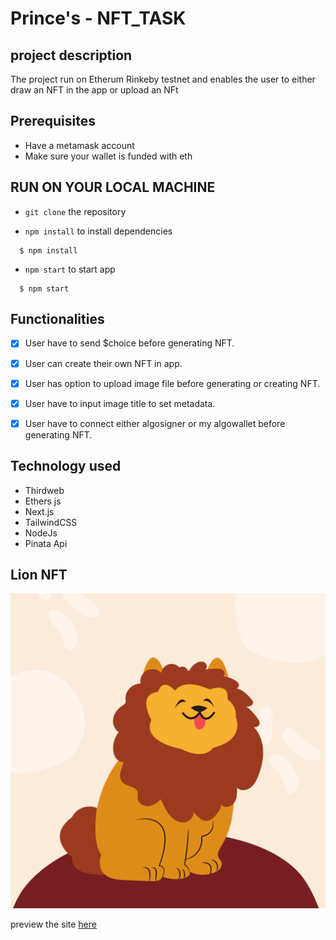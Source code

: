 # Prince's - NFT_TASK

## project description
The project run on Etherum Rinkeby testnet and enables the user to either draw an NFT in the app or upload an NFt

## Prerequisites
- Have a metamask account
- Make sure your wallet is funded with eth

## RUN ON YOUR LOCAL MACHINE 
- `git clone` the repository

- `npm install` to install dependencies
 ```
   $ npm install 
 ```

- `npm start` to start app
 ```
   $ npm start
 ```

## Functionalities
- [x] User have to send $choice before generating NFT.
- [x] User can create their own NFT in app.
- [x] User has option to upload image file before generating or creating NFT.
- [x] User have to input image title to set metadata.
- [x] User have to connect either algosigner or my algowallet before generating NFT.



## Technology used
- Thirdweb
- Ethers js
- Next.js
- TailwindCSS
- NodeJs
- Pinata Api

## Lion NFT 
<img src="./Lion.png">

preview the site <a href="">here
